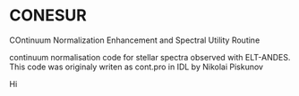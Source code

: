 # CONESUR
COntinuum Normalization Enhancement and Spectral Utility Routine

continuum normalisation code for stellar spectra observed with ELT-ANDES. This code was originaly writen as cont.pro in IDL by Nikolai Piskunov


Hi
